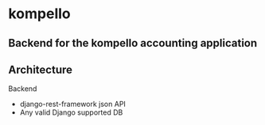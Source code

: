 # kompello

Backend for the kompello accounting application
---

## Architecture
Backend
* django-rest-framework json API
* Any valid Django supported DB